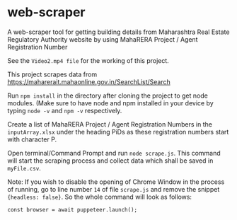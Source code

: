 # web-scraper
A web-scraper tool for getting building details from Maharashtra Real Estate Regulatory Authority website by using MahaRERA Project / Agent Registration Number

See the `Video2.mp4 file` for the working of this project.

This project scrapes data from https://maharerait.mahaonline.gov.in/SearchList/Search

Run `npm install` in the directory after cloning the project to get node modules. (Make sure to have node and npm installed in your device by typing `node -v` and `npm -v` respectively.

Create a list of MahaRERA Project / Agent Registration Numbers in the `inputArray.xlsx` under the heading PiDs as these registration numbers start with character P.

Open terminal/Command Prompt and run `node scrape.js`. This command will start the scraping process and collect data which shall be saved in `myFile.csv`.

Note: If you wish to disable the opening of Chrome Window in the process of running, go to line number `14` of file `scrape.js` and remove the snippet `{headless: false}`. So the whole command will look as follows:

`const browser = await puppeteer.launch();`

